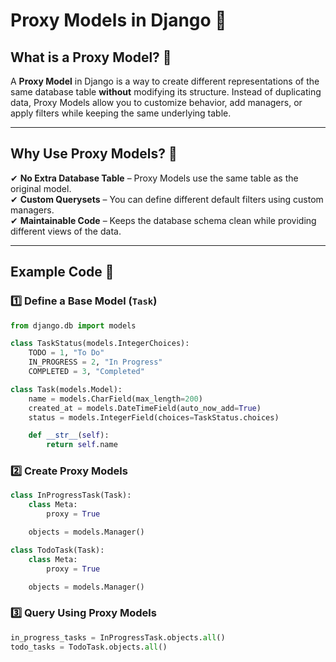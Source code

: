 # Proxy Models in Django 🚀

## What is a Proxy Model? 🤔  
A **Proxy Model** in Django is a way to create different representations of the same database table **without** modifying its structure. Instead of duplicating data, Proxy Models allow you to customize behavior, add managers, or apply filters while keeping the same underlying table.  

---

## Why Use Proxy Models? 🧐  
✔ **No Extra Database Table** – Proxy Models use the same table as the original model.  
✔ **Custom Querysets** – You can define different default filters using custom managers.  
✔ **Maintainable Code** – Keeps the database schema clean while providing different views of the data.  

---

## Example Code 📌  

### 1️⃣ Define a Base Model (`Task`)
```python
from django.db import models

class TaskStatus(models.IntegerChoices):
    TODO = 1, "To Do"
    IN_PROGRESS = 2, "In Progress"
    COMPLETED = 3, "Completed"

class Task(models.Model):
    name = models.CharField(max_length=200)
    created_at = models.DateTimeField(auto_now_add=True)
    status = models.IntegerField(choices=TaskStatus.choices)

    def __str__(self):
        return self.name
```

### 2️⃣ Create Proxy Models
```python
class InProgressTask(Task):
    class Meta:
        proxy = True

    objects = models.Manager()

class TodoTask(Task):
    class Meta:
        proxy = True

    objects = models.Manager()
```
### 3️⃣ Query Using Proxy Models
```python
in_progress_tasks = InProgressTask.objects.all()  
todo_tasks = TodoTask.objects.all()
```
